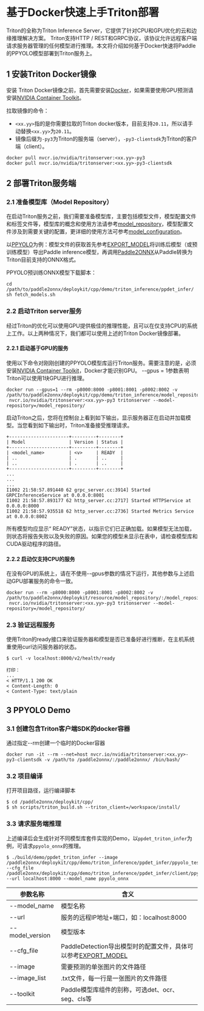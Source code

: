 # 基于Docker快速上手Triton部署

Triton的全称为Triton Inference Server，它提供了针对CPU和GPU优化的云和边缘推理解决方案。 Triton支持HTTP / REST和GRPC协议，该协议允许远程客户端请求服务器管理的任何模型进行推理。本文将介绍如何基于Docker快速将Paddle的PPYOLO模型部署到Triton服务上。

## 1 安装Triton Docker镜像

安装 Triton Docker镜像之前，首先需要安装[Docker](https://docs.docker.com/engine/install/)，如果需要使用GPU预测请安装[NVIDIA Container Toolkit](https://github.com/NVIDIA/nvidia-docker)。

拉取镜像的命令：

- `<xx.yy>`指的是你需要拉取的Triton docker版本，目前支持`20.11`，所以请手动替换`<xx.yy>`为`20.11`。
- 镜像后缀为`-py3`为Triton的服务端（server），`-py3-clientsdk`为Triton的客户端（client）。

```
docker pull nvcr.io/nvidia/tritonserver:<xx.yy>-py3
docker pull nvcr.io/nvidia/tritonserver:<xx.yy>-py3-clientsdk
```

## 2 部署Triton服务端

### 2.1 准备模型库（Model Repository）

在启动Triton服务之前，我们需要准备模型库，主要包括模型文件，模型配置文件和标签文件等，模型库的概念和使用方法请参考[model_repository](https://github.com/triton-inference-server/server/blob/master/docs/model_repository.md)，模型配置文件涉及到需要关键的配置，更详细的使用方法可参考[model_configuration](https://github.com/triton-inference-server/server/blob/master/docs/model_configuration.md)。

以[PPYOLO](https://github.com/PaddlePaddle/PaddleDetection/blob/release/2.0-rc/configs/ppyolo/README_cn.md)为例：模型文件的获取首先参考[EXPORT_MODEL](https://github.com/PaddlePaddle/PaddleDetection/blob/release/2.0-rc/docs/advanced_tutorials/deploy/EXPORT_MODEL.md)将训练后模型（或预训练模型）导出Paddle inference模型，再调用[Paddle2ONNX](https://github.com/PaddlePaddle/Paddle2ONNX.git)从Paddle转换为Triton目前支持的ONNX格式。

PPYOLO预训练ONNX模型下载脚本：

```
cd /path/to/paddle2onnx/deploykit/cpp/demo/triton_inference/ppdet_infer/
sh fetch_models.sh
```


### 2.2 启动Triton server服务

经过Triton的优化可以使用GPU提供极佳的推理性能，且可以在仅支持CPU的系统上工作。以上两种情况下，我们都可以使用上述的Triton Docker镜像部署。

#### 2.2.1 启动基于GPU的服务

使用以下命令对刚刚创建的PPYOLO模型库运行Triton服务。需要注意的是，必须安装[NVIDIA Container Toolkit](https://github.com/NVIDIA/nvidia-docker)，Docker才能识别GPU。 --gpus = 1参数表明Triton可以使用1块GPU进行推理。

```
docker run --gpus=1 --rm -p8000:8000 -p8001:8001 -p8002:8002 -v /path/to/paddle2onnx/deploykit/cpp/demo/triton_inference/model_repository/:/model_repository/
 nvcr.io/nvidia/tritonserver:<xx.yy>-py3 tritonserver --model-repository=/model_repository/
```
启动Triton之后，您将在控制台上看到如下输出，显示服务器正在启动并加载模型。当您看到如下输出时，Triton准备接受推理请求。
```
+----------------------+---------+--------+
| Model                | Version | Status |
+----------------------+---------+--------+
| <model_name>         | <v>     | READY  |
| ..                   | .       | ..     |
| ..                   | .       | ..     |
+----------------------+---------+--------+
...
...
...
I1002 21:58:57.891440 62 grpc_server.cc:3914] Started GRPCInferenceService at 0.0.0.0:8001
I1002 21:58:57.893177 62 http_server.cc:2717] Started HTTPService at 0.0.0.0:8000
I1002 21:58:57.935518 62 http_server.cc:2736] Started Metrics Service at 0.0.0.0:8002
```

所有模型均应显示“ READY”状态，以指示它们已正确加载。如果模型无法加载，则状态将报告失败以及失败的原因。如果您的模型未显示在表中，请检查模型库和CUDA驱动程序的路径。

#### 2.2.2 启动仅支持CPU的服务

在没有GPU的系统上，请在不使用--gpus参数的情况下运行，其他参数与上述启动GPU部署服务的命令一致。

```
docker run --rm -p8000:8000 -p8001:8001 -p8002:8002 -v /path/to/paddle2onnx/deploykit/resource/model_repository/:/model_repository/
 nvcr.io/nvidia/tritonserver:<xx.yy>-py3 tritonserver --model-repository=/model_repository/
```

### 2.3 验证远程服务

使用Triton的ready接口来验证服务器和模型是否已准备好进行推断，在主机系统重使用curl访问服务器的状态。

```
$ curl -v localhost:8000/v2/health/ready

打印：
...
< HTTP/1.1 200 OK
< Content-Length: 0
< Content-Type: text/plain
```

## 3 PPYOLO Demo

### 3.1 创建包含Triton客户端SDK的docker容器

通过指定--rm创建一个临时的Docker容器

```
docker run -it --rm --net=host nvcr.io/nvidia/tritonserver:<xx.yy>-py3-clientsdk -v /path/to /paddle2onnx/:/paddle2onnx/ /bin/bash/
```

### 3.2 项目编译

打开项目路径，运行编译脚本

```
$ cd /paddle2onnx/deploykit/cpp/
$ sh scripts/triton_build.sh --triton_client=/workspace/install/
```
### 3.3 请求服务端推理

上述编译后会生成针对不同模型库套件实现的Demo，以`ppdet_triton_infer`为例，可请求`ppyolo_onnx`的推理。

```
$ ./build/demo/ppdet_triton_infer --image /paddle2onnx/deploykit/cpp/demo/triton_inference/ppdet_infer/ppyolo_test.jpg  --cfg_file /paddle2onnx/deploykit/cpp/demo/triton_inference/ppdet_infer/client/ppyolo/infer_cfg.yml --url localhost:8000 --model_name ppyolo_onnx
```

|参数名称 | 含义 |
|---|---|
| --model_name | 模型名称|
| --url | 服务的远程IP地址+端口，如：localhost:8000|
| --model_version | 模型版本 |
| --cfg_file | PaddleDetection导出模型时的配置文件，具体可以参考[EXPORT_MODEL](https://github.com/PaddlePaddle/PaddleDetection/blob/release/2.0-rc/docs/advanced_tutorials/deploy/EXPORT_MODEL.md) |
| --image | 需要预测的单张图片的文件路径 |
| --image_list | .txt文件，每一行是一张图片的文件路径 |
| --toolkit | Paddle模型库组件的别称，可选det、ocr、seg、cls等 |
